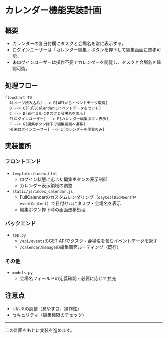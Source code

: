 # カレンダー機能実装計画

## 概要
- カレンダーの各日付欄にタスクと会場名を常に表示する。
- ログインユーザーは「カレンダー編集」ボタンを押下して編集画面に遷移可能。
- 未ログインユーザーは操作不要でカレンダーを閲覧し、タスクと会場名を確認可能。

## 処理フロー

```mermaid
flowchart TD
  A[ページ読み込み] --> B[APIからイベントデータ取得]
  B --> C[FullCalendarにイベントデータをセット]
  C --> D[日付セルにタスクと会場名を表示]
  E[ログインユーザー] --> F[カレンダー編集ボタン表示]
  F --> G[編集ボタン押下で編集画面へ遷移]
  H[未ログインユーザー] --> I[カレンダーを閲覧のみ]
```

## 実装箇所

### フロントエンド
- `templates/index.html`
  - ログイン状態に応じた編集ボタンの表示制御
  - カレンダー表示領域の調整
- `static/js/index_calendar.js`
  - FullCalendarのカスタムレンダリング（`dayCellDidMount`や`eventContent`）で日付セルにタスク・会場名を表示
  - 編集ボタン押下時の画面遷移処理

### バックエンド
- `app.py`
  - `/api/events`のGET APIでタスク・会場名を含むイベントデータを返す
  - `/calendar/manage`の編集画面ルーティング（既存）

### その他
- `models.py`
  - 会場名フィールドの定義確認・必要に応じて拡充

## 注意点
- UI/UXの調整（見やすさ、操作性）
- セキュリティ（編集権限のチェック）

---

この計画をもとに実装を進めます。